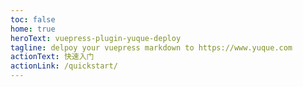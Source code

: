 ```yaml
---
toc: false
home: true
heroText: vuepress-plugin-yuque-deploy
tagline: delpoy your vuepress markdown to https://www.yuque.com
actionText: 快速入门
actionLink: /quickstart/
---
```

